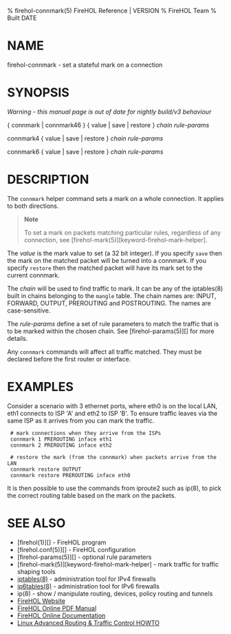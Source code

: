 % firehol-connmark(5) FireHOL Reference | VERSION
% FireHOL Team
% Built DATE

# NAME

firehol-connmark - set a stateful mark on a connection

<!--
contents-table:helper:connmark:keyword-firehol-connmark:Y:-:Set a stateful mark from the `connmark` group.
  -->

# SYNOPSIS

*Warning - this manual page is out of date for nightly build/v3 behaviour*

{ connmark | connmark46 } { value | save | restore } *chain* *rule-params*

connmark4 { value | save | restore } *chain* *rule-params*

connmark6 { value | save | restore } *chain* *rule-params*

# DESCRIPTION

The `connmark` helper command sets a mark on a whole connection. It
applies to both directions.

> **Note**
>
> To set a mark on packets matching particular rules, regardless of any
> connection, see [firehol-mark(5)][keyword-firehol-mark-helper].

The *value* is the mark value to set (a 32 bit integer). If you specify
`save` then the mark on the matched packet will be turned into a
connmark. If you specify `restore` then the matched packet will have its
mark set to the current connmark.

The *chain* will be used to find traffic to mark. It can be any of the
iptables(8) built in chains belonging to the `mangle` table. The chain
names are: INPUT, FORWARD, OUTPUT, PREROUTING and POSTROUTING. The names
are case-sensitive.

The *rule-params* define a set of rule parameters to match the traffic
that is to be marked within the chosen chain. See
[firehol-params(5)][] for more details.

Any `connmark` commands will affect all traffic matched. They must be
declared before the first router or interface.

# EXAMPLES

Consider a scenario with 3 ethernet ports, where eth0 is on the local
LAN, eth1 connects to ISP 'A' and eth2 to ISP 'B'. To ensure traffic
leaves via the same ISP as it arrives from you can mark the traffic.

~~~~
 # mark connections when they arrive from the ISPs
 connmark 1 PREROUTING inface eth1
 connmark 2 PREROUTING inface eth2

 # restore the mark (from the connmark) when packets arrive from the LAN
 connmark restore OUTPUT
 connmark restore PREROUTING inface eth0
~~~~

It is then possible to use the commands from iproute2 such as ip(8), to
pick the correct routing table based on the mark on the packets.

# SEE ALSO

* [firehol(1)][] - FireHOL program
* [firehol.conf(5)][] - FireHOL configuration
* [firehol-params(5)][] - optional rule parameters
* [firehol-mark(5)][keyword-firehol-mark-helper] - mark traffic for traffic shaping tools
* [iptables(8)](http://ipset.netfilter.org/iptables.man.html) - administration tool for IPv4 firewalls
* [ip6tables(8)](http://ipset.netfilter.org/ip6tables.man.html) - administration tool for IPv6 firewalls
* ip(8) - show / manipulate routing, devices, policy routing and tunnels
* [FireHOL Website](http://firehol.org/)
* [FireHOL Online PDF Manual](http://firehol.org/firehol-manual.pdf)
* [FireHOL Online Documentation](http://firehol.org/documentation/)
* [Linux Advanced Routing & Traffic Control HOWTO](http://lartc.org/howto/)
